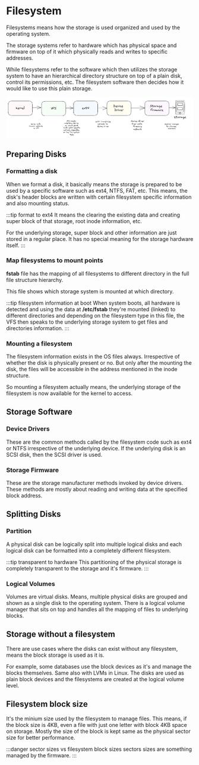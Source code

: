 # Filesystem

Filesystems means how the storage is used organized and used by the operating system.

The storage systems refer to hardware which has physical space and
firmware on top of it which physically reads and writes to specific addresses.

While filesystems refer to the software which then utilizes the storage system
to have an hierarchical directory structure on top of a plain disk,
control its permissions, etc.
The filesystem software then decides how it would like to use this plain storage.

![filesystem-integration](../../../static/img/filesystems.excalidraw.png)

## Preparing Disks

### Formatting a disk

When we format a disk,
it basically means the storage is prepared to be used by a specific software such as ext4, NTFS, FAT, etc.
This means, the disk's header blocks are written with certain filesystem specific information and
also mounting status.

:::tip format to ext4
It means the clearing the existing data and
creating super block of that storage, root inode information, etc.

For the underlying storage, super block and other information are just stored in a regular place.
It has no special meaning for the storage hardware itself.
:::

### Map filesystems to mount points

**fstab** file has the mapping of all filesystems to different directory
in the full file structure hierarchy.

This file shows which storage system is mounted at which directory.

:::tip filesystem information at boot
When system boots, all hardware is detected and using the data at **/etc/fstab**
they're mounted (linked) to different directories and
depending on the filesystem type in this file, the VFS then speaks to the underlying
storage system to get files and directories information.
:::

### Mounting a filesystem

The filesystem information exists in the OS files always.
Irrespective of whether the disk is physically present or no.
But only after the mounting the disk, the files will be accessible in the address mentioned in the inode structure.

So mounting a filesystem actually means, the underlying storage of the filesystem is now available for the kernel to access.

## Storage Software

### Device Drivers

These are the common methods called by the filesystem code such as ext4 or NTFS irrespective of the underlying device.
If the underlying disk is an SCSI disk, then the SCSI driver is used.

### Storage Firmware

These are the storage manufacturer methods invoked by device drivers.
These methods are mostly about reading and writing data at the specified block address.

## Splitting Disks

### Partition

A physical disk can be logically split into multiple logical disks and
each logical disk can be formatted into a completely different filesystem.

:::tip transparent to hardware
This partitioning of the physical storage is completely transparent to the
storage and it's firmware.
:::

### Logical Volumes

Volumes are virtual disks. Means, multiple physical disks are grouped and shown as a single disk to the operating system.
There is a logical volume manager that sits on top and handles all the mapping of files to underlying blocks.

## Storage without a filesystem

There are use cases where the disks can exist without any filesystem, means the block storage is used as it is.

For example, some databases use the block devices as it's and manage the blocks themselves.
Same also with LVMs in Linux.
The disks are used as plain block devices and the filesystems are created at the logical volume level.

## Filesystem block size

It's the minium size used by the filesystem to manage files.
This means, if the block size is 4KB, even a file with just one letter with block 4KB space on storage.
Mostly the size of the block is kept same as the physical sector size for better performance.

:::danger sector sizes vs filesystem block sizes
sectors sizes are something managed by the firmware.
:::
